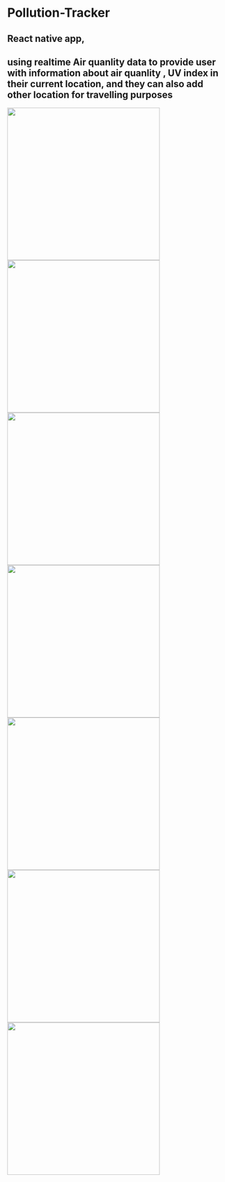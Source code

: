 # Pollution-Tracker
## React native app, 
## using realtime Air quanlity data to provide user with information about air quanlity , UV index in their current location, and they can also add other location for travelling purposes



  <img src="https://i.imgur.com/oKLe0Ei.png" width="350"/>
  

  <img src="https://i.imgur.com/CagbcA8.png" width="350"/>
  <img src="https://i.imgur.com/RXTphb2.png" width="350"/>
    <img src="https://i.imgur.com/RXTphb2.png" width="350"/>
      <img src="https://i.imgur.com/Hsqq3cr.png" width="350"/>
        <img src="https://i.imgur.com/WKcOBKM.png" width="350"/>
        <img src="https://i.imgur.com/lFfkFqg.png" width="350"/>
